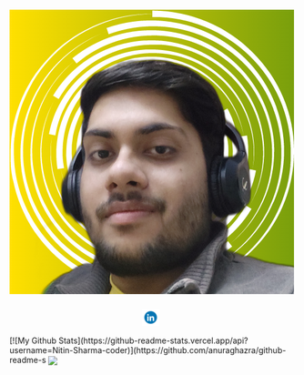 # [![Nitin Sharma](https://github.com/Nitin-Sharma-coder/Nitin-Sharma-coder/blob/main/pic.png)]('')
<p align='center'>
  <a href="https://www.linkedin.com/in/nitin-sharma-b43136202/"><img height="30" src="https://github.com/Nitin-Sharma-coder/Nitin-Sharma-coder/blob/main/pic3.gif"></a>&nbsp;&nbsp;</p>
[![My Github Stats](https://github-readme-stats.vercel.app/api?username=Nitin-Sharma-coder)](https://github.com/anuraghazra/github-readme-s
 <img align="center" src="https://github-readme-stats.vercel.app/api/top-langs/?username=Nitin-Sharma-coder&theme=dracula" />

